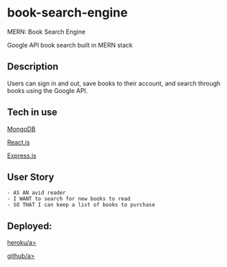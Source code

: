 # book-search-engine

MERN: Book Search Engine

Google API book search built in MERN stack

## Description

Users can sign in and out, save books to their account, and search through books using the Google API.

## Tech in use

<p><a href="https://www.mongodb.com/">MongoDB</a></p>
<p><a href="https://reactjs.org/">React.js</a></p>
<p><a href="https://www.npmjs.com/package/express">Express.js</a></p>

## User Story

```
- AS AN avid reader
- I WANT to search for new books to read
- SO THAT I can keep a list of books to purchase
```

## Deployed:

<p><a href="https://thawing-mountain-28144.herokuapp.com/">heroku/a></p>
<p><a href="https://github.com/toddbauer86/book-search-engine">github/a></p>
